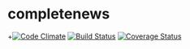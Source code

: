 # completenews
+[![Code Climate](https://codeclimate.com/github/celelstine/completenews.svg)](https://codeclimate.com/github/celelstine/completenews) [![Build Status](https://travis-ci.org/celelstine/completenews.svg)](https://travis-ci.org/celelstine/completenews)
[![Coverage Status](https://coveralls.io/repos/github/andela-iamao/iamdocuman/badge.svg?branch=demo-feedback)](https://coveralls.io/github/celelstine/completenews)